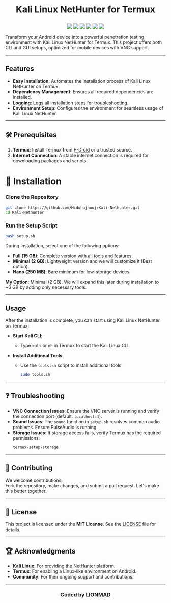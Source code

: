 # <p align="center">Kali Linux NetHunter for Termux</p>

<p align="center">
  <img src="https://img.shields.io/badge/Platform-Termux-a80505?style=flat-square">
  <img src="https://img.shields.io/badge/License-MIT-a80505?style=flat-square">
  <img src="https://img.shields.io/badge/Open%20Source-Yes-a80505?style=flat-square">
  <img src="https://img.shields.io/github/repo-size/Midohajhouj/Kali-Nethunter?label=Size&color=a80505">
  <img src="https://img.shields.io/github/stars/Midohajhouj/Kali-Nethunter?style=flat&label=Stars&color=a80505">
  <img src="https://img.shields.io/github/languages/top/Midohajhouj/Kali-Nethunter?color=a80505">
</p>

Transform your Android device into a powerful penetration testing environment with Kali Linux NetHunter for Termux. This project offers both CLI and GUI setups, optimized for mobile devices with VNC support.

---

## Features

- **Easy Installation**: Automates the installation process of Kali Linux NetHunter on Termux.
- **Dependency Management**: Ensures all required dependencies are installed.
- **Logging**: Logs all installation steps for troubleshooting.
- **Environment Setup**: Configures the environment for seamless usage of Kali Linux NetHunter.

---

## 🛠 Prerequisites

1. **Termux**: Install Termux from [F-Droid](https://f-droid.org) or a trusted source.
2. **Internet Connection**: A stable internet connection is required for downloading packages and scripts.
# 🚀 Installation

### Clone the Repository
```bash
git clone https://github.com/Midohajhouj/Kali-Nethunter.git
cd Kali-Nethunter
```

### Run the Setup Script
```bash
bash setup.sh
```
During installation, select one of the following options:
- **Full (15 GB)**: Complete version with all tools and features.
- **Minimal (2 GB)**: Lightweight version and we will customize it (Best option).  
- **Nano (250 MB)**: Bare minimum for low-storage devices.

**My Option**: Minimal (2 GB). We will expand this later during installation to ~6 GB by adding only necessary tools.

---

## Usage

After the installation is complete, you can start using Kali Linux NetHunter on Termux:

- **Start Kali CLI**:
  - Type `kali` or `nh` in Termux to start the Kali Linux CLI.
  
- **Install Additional Tools**:
  - Use the `tools.sh` script to install additional tools:
    ```bash
    sudo tools.sh
    ```
 ---
    
## ❓ Troubleshooting

- **VNC Connection Issues**: Ensure the VNC server is running and verify the connection port (default: `localhost:1`).
- **Sound Issues**: The `sound` function in `setup.sh` resolves common audio problems. Ensure PulseAudio is running.
- **Storage Issues**: If storage access fails, verify Termux has the required permissions:
  ```bash
  termux-setup-storage
  ```
---

## 🤝 Contributing

We welcome contributions!  
Fork the repository, make changes, and submit a pull request. Let's make this better together.

---

## 📜 License

This project is licensed under the **MIT License**. See the [LICENSE](LICENSE) file for details.

---

## 🏆 Acknowledgments

- **Kali Linux**: For providing the NetHunter platform.
- **Termux**: For enabling a Linux-like environment on Android.
- **Community**: For their ongoing support and contributions.

---

### **<p align="center"> Coded by <a href="https://github.com/Midohajhouj">LIONMAD</a> </p>**
